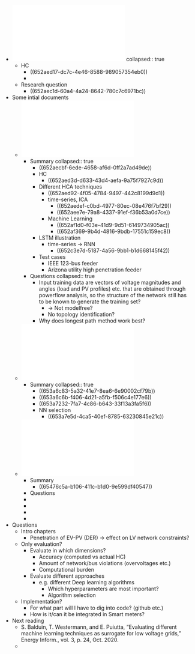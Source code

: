 - ![Thesis Proposal Master Energ1.pdf](../assets/Thesis_Proposal_Master_Energ1_1697311749137_0.pdf)
  collapsed:: true
	- HC
		- ((652aed17-dc7c-4e46-8588-989057354eb0))
		-
	- Research question
		- ((652aec1d-60a4-4a24-8642-780c7c6971bc))
- Some intial documents
	- ![Spatial-Temporal_Deep_Learning_for_Hosting_Capacity_Analysis_in_Distribution_Grids.pdf](../assets/Spatial-Temporal_Deep_Learning_for_Hosting_Capacity_Analysis_in_Distribution_Grids_1697311871893_0.pdf)
		- Summary
		  collapsed:: true
			- ((652aecbf-6ede-4658-af6d-0ff2a7ad49de))
			- HC
				- ((652aed3d-d633-43d4-aefa-9a75f7927c9d))
			- Different HCA techniques
				- ((652aed92-4f05-4784-9497-442c8199d9d1))
				- time-series, ICA
					- ((652aedef-c0bd-4977-80ec-08e476f7bf29))
					- ((652aee7e-79a8-4337-91ef-f36b53a0d7ce))
				- Machine Learning
					- ((652af1d0-f03e-41d9-9d51-6149734905ac))
					- ((652af369-9b4d-4816-9bdb-17551c159ec8))
			- LSTM illustration
				- time-series -> RNN
					- ((652c3e7d-5187-4a56-9bb1-b1d668145f42))
			- Test cases
				- IEEE 123-bus feeder
				- Arizona utility high penetration feeder
		- Questions
		  collapsed:: true
			- Input training data are vectors of voltage magnitudes and angles (load and PV profiles) etc. that are obtained through powerflow analysis, so the structure of the network still has to be known to generate the training set?
				- -> Not modelfree?
				- No topology identification?
			- Why does longest path method work best?
	- ![Electrical_Model-Free_Voltage_Calculations_Using_Neural_Networks_and_Smart_Meter_Data.pdf](../assets/Electrical_Model-Free_Voltage_Calculations_Using_Neural_Networks_and_Smart_Meter_Data_1697314312902_0.pdf)
		- Summary
		  collapsed:: true
			- ((653a6c83-5a32-41e7-8ea6-6e90002cf79b))
			- ((653a6c6b-f406-4d21-a5fb-f506c4e177e6))
			- ((653a7232-7fa7-4c86-b643-33f13a3fa5f6))
			- NN selection
				- ((653a7e5d-4ca5-40ef-8785-63230845e21c))
	- ![Data-Driven_Study_of_Low_Voltage_Distribution_Grid_Behaviour_With_Increasing_Electric_Vehicle_Penetration.pdf](../assets/Data-Driven_Study_of_Low_Voltage_Distribution_Grid_Behaviour_With_Increasing_Electric_Vehicle_Penetration_1699179106790_0.pdf)
		- Summary
			- ((65476c5a-b106-411c-b1d0-9e599df40547))
		- Questions
		-
		-
		-
		-
- Questions
	- Intro chapters
		- Penetration of EV-PV (DER) -> effect on LV network constraints?
	- Only evaluation?
		- Evaluate in which dimensions?
			- Accuracy (computed vs actual HC)
			- Amount of network/bus violations (overvoltages etc.)
			- Computational burden
		- Evaluate different approaches
			- e.g. different Deep learning algorithms
				- Which hyperparameters are most important?
				- Algorithm selection
	- Implementation?
		- For what part will I have to dig into code? (github etc.)
		- How is it/can it be integrated in Smart meters?
- Next reading
	- S. Balduin, T. Westermann, and E. Puiutta, “Evaluating different machine learning techniques as surrogate for low voltage grids,” Energy Inform., vol. 3, p. 24, Oct. 2020.
	-
